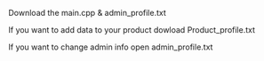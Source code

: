 Download the main.cpp & admin_profile.txt 

If you want to add data to your product dowload Product_profile.txt

If you want to change admin info open admin_profile.txt 
